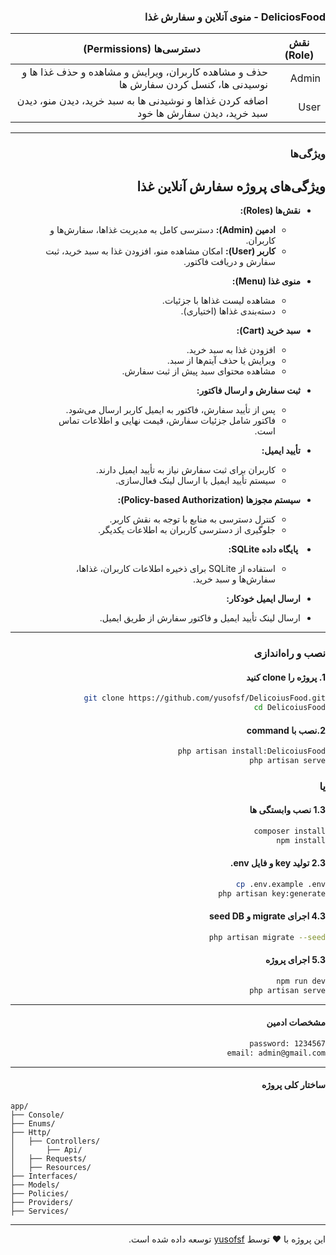 

<div dir="rtl">

### DeliciosFood - منوی آنلاین و سفارش غذا



| نقش (Role) | دسترسی‌ها (Permissions)                                                              |
| ---------- |--------------------------------------------------------------------------------------|
|  Admin   | حذف و مشاهده کاربران، ویرایش و مشاهده و حذف غذا ها و نوسیدنی ها، کنسل کردن سفارش ها  |
|  User    | اضافه کردن غذاها و نوشیدنی ها به سبد خرید، دیدن منو، دیدن سبد خرید، دیدن سفارش ها خود |

---
###  ویژگی‌ها

##  ویژگی‌های پروژه سفارش آنلاین غذا

- **نقش‌ها (Roles):**
  - **ادمین (Admin):** دسترسی کامل به مدیریت غذاها، سفارش‌ها و کاربران.
  - **کاربر (User):** امکان مشاهده منو، افزودن غذا به سبد خرید، ثبت سفارش و دریافت فاکتور.

- **منوی غذا (Menu):**
  - مشاهده لیست غذاها با جزئیات.
  - دسته‌بندی غذاها (اختیاری).

- **سبد خرید (Cart):**
  - افزودن غذا به سبد خرید.
  - ویرایش یا حذف آیتم‌ها از سبد.
  - مشاهده محتوای سبد پیش از ثبت سفارش.

- **ثبت سفارش و ارسال فاکتور:**
  - پس از تأیید سفارش، فاکتور به ایمیل کاربر ارسال می‌شود.
  - فاکتور شامل جزئیات سفارش، قیمت نهایی و اطلاعات تماس است.

- **تأیید ایمیل:**
  - کاربران برای ثبت سفارش نیاز به تأیید ایمیل دارند.
  - سیستم تأیید ایمیل با ارسال لینک فعال‌سازی.

- **سیستم مجوزها (Policy-based Authorization):**
  - کنترل دسترسی به منابع با توجه به نقش کاربر.
  - جلوگیری از دسترسی کاربران به اطلاعات یکدیگر.

- ️ **پایگاه داده SQLite:**
  - استفاده از SQLite برای ذخیره اطلاعات کاربران، غذاها، سفارش‌ها و سبد خرید.

-  **ارسال ایمیل خودکار:**
  - ارسال لینک تأیید ایمیل و فاکتور سفارش از طریق ایمیل.
---
###  نصب و راه‌اندازی

#### 1. پروژه را clone کنید
```bash
git clone https://github.com/yusofsf/DelicoiusFood.git
cd DelicoiusFood
```

#### 2.نصب با command
```bash
php artisan install:DelicoiusFood
php artisan serve
```
### یا

#### 1.3 نصب وابستگی ها
```bash
composer install
npm install
```

#### 2.3 تولید key و فایل env.
```bash
cp .env.example .env 
php artisan key:generate
```

#### 4.3 اجرای migrate و seed DB
```bash
php artisan migrate --seed
```
#### 5.3 اجرای پروژه
```bash
npm run dev
php artisan serve
```
---
#### مشخصات ادمین
```bash
password: 1234567
email: admin@gmail.com
```

---
#### ساختار کلی پروژه


</div>


```
app/
├── Console/
├── Enums/
├── Http/
│   ├── Controllers/
│       ├── Api/
│   ├── Requests/
│   ├── Resources/
├── Interfaces/
├── Models/
├── Policies/
├── Providers/
├── Services/
```
---
<div dir="rtl">


این پروژه با ❤️ توسط [yusofsf](https://github.com/yusofsf) توسعه داده شده است.

</div>
